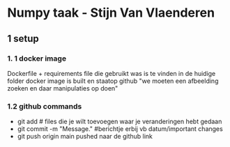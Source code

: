 # Numpy taak - Stijn Van Vlaenderen 
## 1 setup
### 1. 1 docker image  
Dockerfile + requirements file die gebruikt was is te vinden in de huidige folder
docker image is built en staatop github 
"we moeten een afbeelding zoeken en daar manipulaties op doen"  

### 1.2 github commands  

- git add <file> # files die je wilt toevoegen waar je veranderingen hebt gedaan  
- git commit -m "Message." #berichtje erbij vb datum/important changes  
- git push origin main pushed naar de github link  